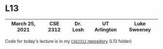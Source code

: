 # L13

| March 25, 2021 | CSE 2312 | Dr. Losh | UT Arlington | Luke Sweeney |
| -------------- | -------- | -------- | ------------ | ------------ |


Code for today's lecture is in my [`CSE2312` repository](https://github.com/llamicron/cse2312) (L13 folder)
